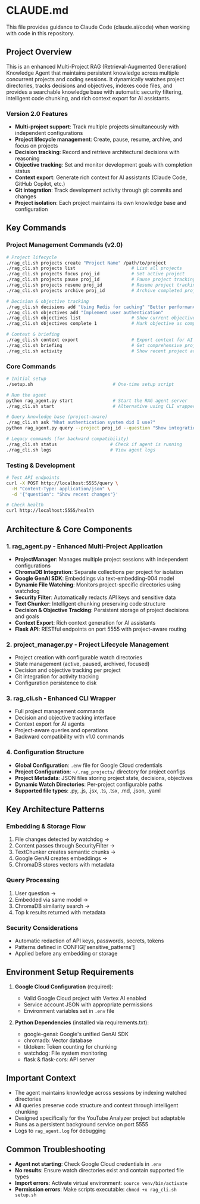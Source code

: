 # CLAUDE.md

This file provides guidance to Claude Code (claude.ai/code) when working with code in this repository.

## Project Overview

This is an enhanced Multi-Project RAG (Retrieval-Augmented Generation) Knowledge Agent that maintains persistent knowledge across multiple concurrent projects and coding sessions. It dynamically watches project directories, tracks decisions and objectives, indexes code files, and provides a searchable knowledge base with automatic security filtering, intelligent code chunking, and rich context export for AI assistants.

### Version 2.0 Features
- **Multi-project support**: Track multiple projects simultaneously with independent configurations
- **Project lifecycle management**: Create, pause, resume, archive, and focus on projects
- **Decision tracking**: Record and retrieve architectural decisions with reasoning
- **Objective tracking**: Set and monitor development goals with completion status
- **Context export**: Generate rich context for AI assistants (Claude Code, GitHub Copilot, etc.)
- **Git integration**: Track development activity through git commits and changes
- **Project isolation**: Each project maintains its own knowledge base and configuration

## Key Commands

### Project Management Commands (v2.0)
```bash
# Project lifecycle
./rag_cli.sh projects create "Project Name" /path/to/project
./rag_cli.sh projects list                     # List all projects
./rag_cli.sh projects focus proj_id            # Set active project
./rag_cli.sh projects pause proj_id            # Pause project tracking
./rag_cli.sh projects resume proj_id           # Resume project tracking
./rag_cli.sh projects archive proj_id          # Archive completed project

# Decision & objective tracking
./rag_cli.sh decisions add "Using Redis for caching" "Better performance than in-memory"
./rag_cli.sh objectives add "Implement user authentication"
./rag_cli.sh objectives list                   # Show current objectives
./rag_cli.sh objectives complete 1             # Mark objective as complete

# Context & briefing
./rag_cli.sh context export                    # Export context for AI agents
./rag_cli.sh briefing                          # Get comprehensive project status
./rag_cli.sh activity                          # Show recent project activity
```

### Core Commands
```bash
# Initial setup
./setup.sh                              # One-time setup script

# Run the agent
python rag_agent.py start               # Start the RAG agent server
./rag_cli.sh start                      # Alternative using CLI wrapper

# Query knowledge base (project-aware)
./rag_cli.sh ask "What authentication system did I use?"
python rag_agent.py query --project proj_id --question "Show integration code"

# Legacy commands (for backward compatibility)
./rag_cli.sh status                    # Check if agent is running
./rag_cli.sh logs                      # View agent logs
```

### Testing & Development
```bash
# Test API endpoints
curl -X POST http://localhost:5555/query \
  -H "Content-Type: application/json" \
  -d '{"question": "Show recent changes"}'

# Check health
curl http://localhost:5555/health
```

## Architecture & Core Components

### 1. **rag_agent.py** - Enhanced Multi-Project Application
- **ProjectManager**: Manages multiple project sessions with independent configurations
- **ChromaDB Integration**: Separate collections per project for isolation
- **Google GenAI SDK**: Embeddings via text-embedding-004 model
- **Dynamic File Watching**: Monitors project-specific directories using watchdog
- **Security Filter**: Automatically redacts API keys and sensitive data
- **Text Chunker**: Intelligent chunking preserving code structure
- **Decision & Objective Tracking**: Persistent storage of project decisions and goals
- **Context Export**: Rich context generation for AI assistants
- **Flask API**: RESTful endpoints on port 5555 with project-aware routing

### 2. **project_manager.py** - Project Lifecycle Management
- Project creation with configurable watch directories
- State management (active, paused, archived, focused)
- Decision and objective tracking per project
- Git integration for activity tracking
- Configuration persistence to disk

### 3. **rag_cli.sh** - Enhanced CLI Wrapper
- Full project management commands
- Decision and objective tracking interface
- Context export for AI agents
- Project-aware queries and operations
- Backward compatibility with v1.0 commands

### 4. **Configuration Structure**
- **Global Configuration**: `.env` file for Google Cloud credentials
- **Project Configuration**: `~/.rag_projects/` directory for project configs
- **Project Metadata**: JSON files storing project state, decisions, objectives
- **Dynamic Watch Directories**: Per-project configurable paths
- **Supported file types**: .py, .js, .jsx, .ts, .tsx, .md, .json, .yaml

## Key Architecture Patterns

### Embedding & Storage Flow
1. File changes detected by watchdog → 
2. Content passes through SecurityFilter → 
3. TextChunker creates semantic chunks → 
4. Google GenAI creates embeddings → 
5. ChromaDB stores vectors with metadata

### Query Processing
1. User question → 
2. Embedded via same model → 
3. ChromaDB similarity search → 
4. Top k results returned with metadata

### Security Considerations
- Automatic redaction of API keys, passwords, secrets, tokens
- Patterns defined in CONFIG['sensitive_patterns']
- Applied before any embedding or storage

## Environment Setup Requirements

1. **Google Cloud Configuration** (required):
   - Valid Google Cloud project with Vertex AI enabled
   - Service account JSON with appropriate permissions
   - Environment variables set in `.env` file

2. **Python Dependencies** (installed via requirements.txt):
   - google-genai: Google's unified GenAI SDK
   - chromadb: Vector database
   - tiktoken: Token counting for chunking
   - watchdog: File system monitoring
   - flask & flask-cors: API server

## Important Context

- The agent maintains knowledge across sessions by indexing watched directories
- All queries preserve code structure and context through intelligent chunking
- Designed specifically for the YouTube Analyzer project but adaptable
- Runs as a persistent background service on port 5555
- Logs to `rag_agent.log` for debugging

## Common Troubleshooting

- **Agent not starting**: Check Google Cloud credentials in `.env`
- **No results**: Ensure watch directories exist and contain supported file types
- **Import errors**: Activate virtual environment: `source venv/bin/activate`
- **Permission errors**: Make scripts executable: `chmod +x rag_cli.sh setup.sh`